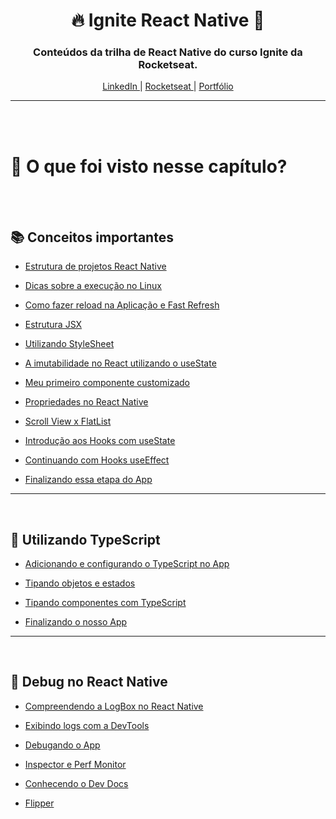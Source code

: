 

<h1 align="center">
  🔥 Ignite React Native 📱
</h1>

<h3 align="center">
  Conteúdos da trilha de React Native do curso Ignite da Rocketseat.
</h3>

<p align="center">
  <a href="https://www.linkedin.com/in/micheljohn/">
    LinkedIn
  </a>
   | 
  <a href="https://passport.rocketseat.com.br/react-native/michel-john-1578542942">
    Rocketseat
  </a>
   | 
  <a href="https://mchjohn.github.io/mchljohn/">
    Portfólio
  </a>
</p>
<hr>

<br>
<br>

👀 O que foi visto nesse capítulo?
=================
<br>
<br>

## 📚 Conceitos importantes

- [Estrutura de projetos React Native](https://www.notion.so/Estrutura-de-projetos-React-Native-dbbc82c0b53545dab6db4546f619693b)

- [Dicas sobre a execução no Linux](https://www.notion.so/Dicas-sobre-a-execu-o-no-Linux-800cb3f8dc9c4920a9fcfc0e6b1a061d)

- [Como fazer reload na Aplicação e Fast Refresh](https://www.notion.so/Como-fazer-reload-na-Aplica-o-e-Fast-Refresh-020ab281e27e4b5183874b1fda73e0a4)

- [Estrutura JSX](https://www.notion.so/Estrutura-JSX-d1e893b3e86f4e0d83a6c413743e0589)

- [Utilizando StyleSheet](https://www.notion.so/Utilizando-StyleSheet-66066a64457148dba87dd2f1130fe920)

- [A imutabilidade no React utilizando o useState](https://www.notion.so/A-imutabilidade-no-React-utilizando-o-useState-fc6f5b36d8874c178b9f801d4fc1c59d)

- [Meu primeiro componente customizado](https://www.notion.so/Meu-primeiro-componente-customizado-6121d7820501453a87989b30faaa6283)

- [Propriedades no React Native](https://www.notion.so/Propriedades-no-React-Native-08b530db058d4449a64b4b701d08818e)

- [Scroll View x FlatList](https://www.notion.so/Scroll-View-x-FlatList-65583de1cd1442dfa7421d25154862f5)

- [Introdução aos Hooks com useState](https://www.notion.so/Introdu-o-aos-Hooks-com-useState-1673c9f2c70b4a5b8005f1dccbbe56ba)

- [Continuando com Hooks useEffect](https://www.notion.so/Continuando-com-Hooks-useEffect-e204a59bcf7a49449630f625ab9964f2)

- [Finalizando essa etapa do App](https://www.notion.so/Finalizando-essa-etapa-do-App-3642817f9e97415f9a5e619bbf87b2f8)

<hr>
<br>

## 📜 Utilizando TypeScript 
- [Adicionando e configurando o TypeScript no App](https://www.notion.so/Adicionando-e-configurando-o-TypeScript-no-App-5bed7454a870460988356b1ea99770bf)

- [Tipando objetos e estados](https://www.notion.so/Tipando-objetos-e-estados-563ce4fb01d544c183c650c60c010a03)

- [Tipando componentes com TypeScript](https://www.notion.so/Tipando-componentes-com-TypeScript-06f34f81f03042ada39ca92f1565ac40)

- [Finalizando o nosso App](https://www.notion.so/Finalizando-o-nosso-App-38330740c9bc468cb0611ba070ab5aa7)

<hr>
<br>

## 🐛 Debug no React Native
- [Compreendendo a LogBox no React Native](https://www.notion.so/Compreendendo-a-LogBox-no-React-Native-51a06549d9b7464894a2c948babf1616)

- [Exibindo logs com a DevTools](https://www.notion.so/Exibindo-logs-com-a-DevTools-bd0254c8fa7e4d8b89a42717fc9182d5)

- [Debugando o App](https://www.notion.so/Debugando-o-App-d596c395118e40bdad61e1b2a1d87ed8)

- [Inspector e Perf Monitor](https://www.notion.so/Inspector-e-Perf-Monitor-8eac83e7141e4ddf8e0911da317c43ad)

- [Conhecendo o Dev Docs](https://www.notion.so/Conhecendo-o-Dev-Docs-57c7dc8a100b4236aeaf2ad1038796ea)

- [Flipper](https://www.notion.so/Flipper-53ff548532e74371b987234879adf155)
